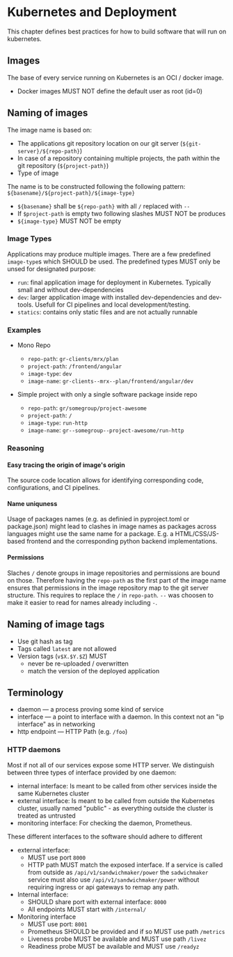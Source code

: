 # Kubernetes and Deployment

This chapter defines best practices for how to build software that will run on kubernetes.

## Images

The base of every service running on Kubernetes is an OCI / docker image.

 * Docker images MUST NOT define the default user as root (id=0)


## Naming of images

The image name is based on:

  * The applications git repository location on our git server (`${git-server}/${repo-path}`)
  * In case of a repository containing multiple projects, the path within the git repository (`${project-path}`)
  * Type of image

The name is to be constructed following the following pattern: `${basename}/${project-path}/${image-type}`

 * `${basename}` shall be `${repo-path}` with all `/` replaced with `--`
 * If `$project-path` is empty two following slashes MUST NOT be produces
 * `${image-type}` MUST NOT be empty


### Image Types

Applications may produce multiple images.
There are a few predefined `image-type`s which SHOULD be used.
The predefined types MUST only be unsed for designated purpose: 

* `run`: final application image for deployment in Kubernetes. Typically small and without dev-dependencies 
* `dev`: larger application image with installed dev-dependencies and dev-tools. Usefull for CI pipelines and local development/testing.
* `statics`: contains only static files and are not actually runnable


### Examples

 * Mono Repo
     * `repo-path`: `gr-clients/mrx/plan`
     * `project-path`: `/frontend/angular`
     * `image-type`: `dev`
     * `image-name`: `gr-clients--mrx--plan/frontend/angular/dev`

 * Simple project with only a single software package inside repo
     * `repo-path`: `gr/somegroup/project-awesome`
     * `project-path`: `/`
     * `image-type`: `run-http`
     * `image-name`: `gr--somegroup--project-awesome/run-http`


### Reasoning

#### Easy tracing the origin of image's origin

The source code location allows for identifying corresponding code, configurations, and CI pipelines.

#### Name uniquness

Usage of packages names (e.g. as definied in pyproject.toml or package.json) might lead to clashes in image names as packages across languages might use the same name for a package.
E.g. a HTML/CSS/JS-based frontend and the corresponding python backend implementations.


#### Permissions

Slaches `/` denote groups in image repositories and permissions are bound on those.
Therefore having the `repo-path` as the first part of the image name ensures that permissions in the image repository map to the git server structure.
This requires to replace the `/` in `repo-path`.
`--` was choosen to make it easier to read for names already including `-`.

## Naming of image tags

 * Use git hash as tag
 * Tags called `latest` are not allowed
 * Version tags (`v$X.$Y.$Z`) MUST
     * never be re-uploaded / overwritten
     * match the version of the deployed application


## Terminology

 * daemon — a process proving some kind of service
 * interface — a point to interface with a daemon. In this context not an "ip interface" as in networking
 * http endpoint — HTTP Path (e.g. `/foo`)

### HTTP daemons

Most if not all of our services expose some HTTP server.
We distinguish between three types of interface provided by one daemon:

 * internal interface: Is meant to be called from other services inside the same Kubernetes cluster
 * external interface: Is meant to be called from outside the Kubernetes cluster, usually named "public" - as everything outside the cluster is treated as untrusted
 * monitoring interface: For checking the daemon, Prometheus.

These different interfaces to the software should adhere to different 

 * external interface:
    * MUST use port `8000`
    * HTTP path MUST match the exposed interface. If a service is called from outside as `/api/v1/sandwichmaker/power` the `sadwichmaker` service must also use `/api/v1/sandwichmaker/power` without requiring ingress or api gateways to remap any path. 
 * Internal interface:
    * SHOULD share port with external interface: `8000`
    * All endpoints MUST start with `/internal/`
 * Monitoring interface
    * MUST use port: `8001`
    * Prometheus SHOULD be provided and if so MUST use path `/metrics`
    * Liveness probe MUST be available and MUST use path `/livez`
    * Readiness probe MUST be available and MUST use `/readyz`